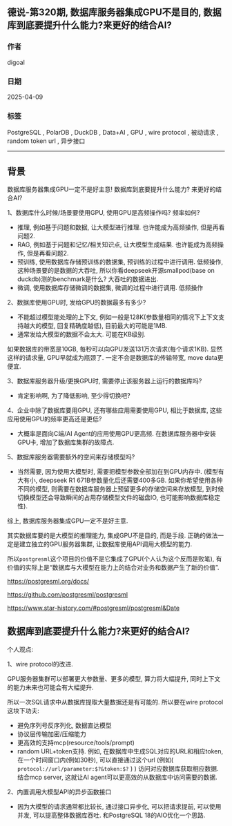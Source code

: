## 德说-第320期, 数据库服务器集成GPU不是目的, 数据库到底要提升什么能力?来更好的结合AI?   
                    
### 作者                    
digoal                    
                    
### 日期                    
2025-04-09                   
                    
### 标签                    
PostgreSQL , PolarDB , DuckDB , Data+AI , GPU , wire protocol , 被动请求 , random token url , 异步接口   
                    
----                    
                    
## 背景      
数据库服务器集成GPU一定不是好主意! 数据库到底要提升什么能力? 来更好的结合AI?   
  
1、数据库什么时候/场景要使用GPU, 使用GPU是高频操作吗? 频率如何?    
- 推理, 例如基于问题和数据, 让大模型进行推理. 也许能成为高频操作, 但是再看问题2.    
- RAG, 例如基于问题和记忆/相关知识点, 让大模型生成结果. 也许能成为高频操作, 但是再看问题2.   
- 预训练, 使用数据库存储预训练的数据集, 预训练的过程中进行调用. 低频操作, 这种场景要的是数据的大吞吐, 所以你看deepseek开源smallpod(base on duckdb)测的benchmark是什么? 大吞吐的数据进出.    
- 微调, 使用数据库存储微调的数据集, 微调的过程中进行调用. 低频操作  
  
2、数据库使用GPU时, 发给GPU的数据最多有多少?  
- 不能超过模型能处理的上下文, 例如一般是128K(参数量相同的情况下上下文支持越大的模型, 回复精确度越低), 目前最大的可能是1MB.    
- 通常发给大模型的数据不会太大. 可能在KB级别.     
  
如果数据库的带宽是10GB, 每秒可以向GPU发送131万次请求(每个请求1KB). 显然这样的请求量, GPU早就成为瓶颈了. 一定不会是数据库的传输带宽, move data更便宜.    
  
3、数据库服务器升级/更换GPU时, 需要停止该服务器上运行的数据库吗?  
- 肯定影响啊, 为了降低影响, 至少得切换吧?  
  
4、企业中除了数据库要用GPU, 还有哪些应用需要使用GPU, 相比于数据库, 这些应用使用GPU的频率更高还是更低?   
- 大概率是面向C端/AI Agent的应用使用GPU更高频. 在数据库服务器中安装GPU卡, 增加了数据库集群的故障点.    
  
5、数据库服务器需要额外的空间来存储模型吗?  
- 当然需要, 因为使用大模型时, 需要把模型参数全部加在到GPU内存中. (模型有大有小, deepseek R1 671B参数量化后还需要400多GB. 如果你希望使用各种不同的模型, 则需要在数据库服务器上预留更多的存储空间来存放模型, 到时候切换模型还会导致瞬间的占用存储模型文件的磁盘IO, 也可能影响数据库稳定性).  
  
综上, 数据库服务器集成GPU一定不是好主意.  
  
其实数据库要的是大模型的推理能力, 集成GPU不是目的, 而是手段. 正确的做法一定是建立独立的GPU服务器集群, 让数据库使用API调用大模型的能力.    
  
所以`postgresml`这个项目的价值不是它集成了GPU(个人认为这个反而是败笔), 有价值的实际上是“数据库与大模型在能力上的结合对业务和数据产生了新的价值”.  
  
https://postgresml.org/docs/  
  
https://github.com/postgresml/postgresml  
  
https://www.star-history.com/#postgresml/postgresml&Date  
  
## 数据库到底要提升什么能力?来更好的结合AI?   
个人观点:  
  
1、wire protocol的改进.   
  
GPU服务器集群可以部署更大参数量、更多的模型, 算力将大幅提升, 同时上下文的能力未来也可能会有大幅提升.  
  
所以一次SQL请求中从数据库提取大量数据还是有可能的. 所以要在wire protocol这块下功夫:   
- 避免序列号反序列化, 数据直达模型   
- 协议层传输加密/压缩能力   
- 更高效的支持mcp(resource/tools/prompt)   
- random URL+token支持. 例如, 在数据库中生成SQL对应的URL和相应token, 在一个时间窗口内(例如30秒), 可以直接通过这个url (例如( `protocol://url/parameter:$?&token:$?` ) ) 访问对应数据库获取相应数据. 结合mcp server, 这就让AI agent可以更高效的从数据库中访问需要的数据.      
  
2、内置调用大模型API的异步函数接口  
- 因为大模型的请求通常都比较长, 通过接口异步化, 可以把请求提前, 可以使用并发, 可以提高整体数据库吞吐. 和PostgreSQL 18的AIO优化一个思路.   
  
  

